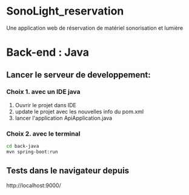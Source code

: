 # SonoLight_reservation
 Une application web de réservation de matériel sonorisation et lumière


# Back-end : Java
## Lancer le serveur de developpement:

### Choix 1. avec un IDE java
1. Ouvrir le projet dans IDE 
2. update le projet avec les nouvelles info du pom.xml
3. lancer l'application ApiApplication.java

### Choix 2. avec le terminal
```sh
cd back-java
mvn spring-boot:run
```
## Tests dans le navigateur depuis 
http://localhost:9000/




